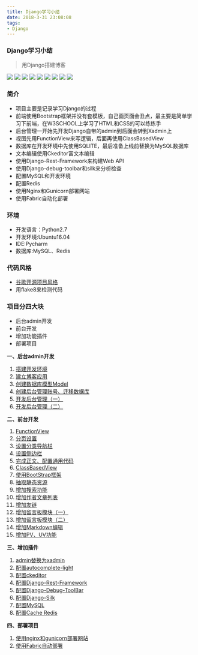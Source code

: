 ```yaml
---
title: Django学习小结
date: 2018-3-31 23:08:08
tags:
- Django
---
```


### Django学习小结
> 用Django搭建博客

![](https://img.shields.io/badge/Python-2.7-brightgreen.svg) ![](https://img.shields.io/badge/Django-1.11.3-green.svg) ![](https://img.shields.io/badge/xadmin-0.6.1-yellowgreen.svg) ![](https://img.shields.io/badge/ckedior-4.7.1-yellow.svg) ![](https://img.shields.io/badge/Django--debug--toolbar-2.0-orange.svg)
![](https://img.shields.io/badge/Django--silk-2.0-red.svg) ![](https://img.shields.io/badge/Redis-4.0.9-lightgrey.svg) ![](https://img.shields.io/badge/MySQL-5.7.21-blue.svg) ![](https://img.shields.io/badge/Bootstrap-4.1.0-brown.svg)
### 简介

- 项目主要是记录学习Django的过程
- 前端使用Bootstrap框架并没有套模板，自己画页面会丑点，最主要是简单学习下前端，在W3SCHOOL上学习了HTML和CSS的可以练练手
- 后台管理一开始先开发Django自带的admin到后面会转到Xadmin上
- 视图先用FunctionView来写逻辑，后面再使用ClassBasedView
- 数据库在开发环境中先使用SQLITE，最后准备上线前替换为MySQL数据库
- 文本编辑使用Ckeditor富文本编辑
- 使用Django-Rest-Framework来构建Web API
- 使用Django-debug-toolbar和silk来分析检查
- 配置MySQL和开发环境
- 配置Redis
- 使用Nginx和Gunicorn部署网站
- 使用Fabric自动化部署




### 环境
- 开发语言：Python2.7
- 开发环境:Ubuntu16.04
- IDE:Pycharm
- 数据库:MySQL、Redis

### 代码风格
- [谷歌开源项目风格](http://zh-google-styleguide.readthedocs.io/en/latest/google-python-styleguide/contents/)
- 用flake8来检测代码

### 项目分四大块
- 后台admin开发
- 前台开发
- 增加功能插件
- 部署项目

**一、后台admin开发**

1. [搭建开发环境](https://github.com/Family-TreeSY/Myblog/blob/master/Doc/%E4%B8%80%E3%80%81%E6%90%AD%E5%BB%BA%E5%BC%80%E5%8F%91%E7%8E%AF%E5%A2%83.md)
2. [建立博客应用](https://github.com/Family-TreeSY/Myblog/blob/master/Doc/%E4%BA%8C%E3%80%81%E5%BB%BA%E7%AB%8B%E5%8D%9A%E5%AE%A2%E5%BA%94%E7%94%A8.md)
3. [创建数据库模型Model](https://github.com/Family-TreeSY/Myblog/blob/master/Doc/%E4%B8%89%E3%80%81%E5%88%9B%E5%BB%BA%E6%95%B0%E6%8D%AE%E5%BA%93%E6%A8%A1%E5%9E%8BModel.md)
4. [创建后台管理账号、迁移数据库](https://github.com/Family-TreeSY/Myblog/blob/master/Doc/%E5%9B%9B%E3%80%81%E5%88%9B%E5%BB%BA%E5%90%8E%E5%8F%B0%E7%AE%A1%E7%90%86%E8%B4%A6%E5%8F%B7%E3%80%81%E8%BF%81%E7%A7%BB%E6%95%B0%E6%8D%AE%E5%BA%93.md)
5. [开发后台管理（一）](https://github.com/Family-TreeSY/Myblog/blob/master/Doc/%E4%BA%94%E3%80%81%E5%BC%80%E5%8F%91%E5%90%8E%E5%8F%B0%E7%AE%A1%E7%90%86%EF%BC%88%E4%B8%80%EF%BC%89.md)
6. [开发后台管理（二）](https://github.com/Family-TreeSY/Myblog/blob/master/Doc/%E5%85%AD%E3%80%81%E5%BC%80%E5%8F%91%E5%90%8E%E5%8F%B0%E7%AE%A1%E7%90%86%EF%BC%88%E4%BA%8C%EF%BC%89.md)

**二、前台开发**

1. [FunctionView](https://github.com/Family-TreeSY/Myblog/blob/master/Doc/%E4%B8%83%E3%80%81FunctionView.md)
2. [分页设置](https://github.com/Family-TreeSY/Myblog/blob/master/Doc/%E5%85%AB%E3%80%81%E5%88%86%E9%A1%B5%E8%AE%BE%E7%BD%AE.md)
3. [设置分类导航栏](https://github.com/Family-TreeSY/Myblog/blob/master/Doc/%E4%B9%9D%E3%80%81%E8%AE%BE%E7%BD%AE%E5%88%86%E7%B1%BB%E5%AF%BC%E8%88%AA%E6%A0%8F.md)
4. [设置侧边栏](https://github.com/Family-TreeSY/Myblog/blob/master/Doc/%E5%8D%81%E3%80%81%E8%AE%BE%E7%BD%AE%E4%BE%A7%E8%BE%B9%E6%A0%8F.md)
5. [完成正文、配置通用代码](https://github.com/Family-TreeSY/Myblog/blob/master/Doc/%E5%8D%81%E4%B8%80%E3%80%81%E5%AE%8C%E6%88%90%E6%AD%A3%E6%96%87%E3%80%81%E9%85%8D%E7%BD%AE%E9%80%9A%E7%94%A8%E4%BB%A3%E7%A0%81.md)
6. [ClassBasedView](https://github.com/Family-TreeSY/Myblog/blob/master/Doc/%E5%8D%81%E4%BA%8C%E3%80%81ClassBasedView.md)
7. [使用BootStrap框架](https://github.com/Family-TreeSY/Myblog/blob/master/Doc/%E5%8D%81%E4%B8%89%E3%80%81%E4%BD%BF%E7%94%A8BootStrap%E6%A1%86%E6%9E%B6.md)
8. [抽取静态资源](https://github.com/Family-TreeSY/Myblog/blob/master/Doc/%E5%8D%81%E5%9B%9B%E3%80%81%E6%8A%BD%E5%8F%96%E9%9D%99%E6%80%81%E8%B5%84%E6%BA%90.md)
9. [增加搜索功能](https://github.com/Family-TreeSY/Myblog/blob/master/Doc/%E5%8D%81%E4%BA%94%E3%80%81%E5%A2%9E%E5%8A%A0%E6%90%9C%E7%B4%A2%E5%8A%9F%E8%83%BD.md)
10. [增加作者文章列表](https://github.com/Family-TreeSY/Myblog/blob/master/Doc/%E5%8D%81%E5%85%AD%E3%80%81%E5%A2%9E%E5%8A%A0%E4%BD%9C%E8%80%85%E6%96%87%E7%AB%A0%E5%88%97%E8%A1%A8.md)
11. [增加友链](https://github.com/Family-TreeSY/Myblog/blob/master/Doc/%E5%8D%81%E4%B8%83%E3%80%81%E5%A2%9E%E5%8A%A0%E5%8F%8B%E9%93%BE.md)
12. [增加留言板模块（一）](https://github.com/Family-TreeSY/Myblog/blob/master/Doc/%E5%8D%81%E5%85%AB%E3%80%81%E5%A2%9E%E5%8A%A0%E7%95%99%E8%A8%80%E6%9D%BF%E6%A8%A1%E5%9D%97%EF%BC%88%E4%B8%80%EF%BC%89.md)
13. [增加留言板模块（二）](https://github.com/Family-TreeSY/Myblog/blob/master/Doc/%E5%8D%81%E4%B9%9D%E3%80%81%E5%A2%9E%E5%8A%A0%E7%95%99%E8%A8%80%E6%9D%BF%E6%A8%A1%E5%9D%97%EF%BC%88%E4%BA%8C%EF%BC%89.md)
14. [增加Markdown编辑](https://github.com/Family-TreeSY/Myblog/blob/master/Doc/%E4%BA%8C%E5%8D%81%E3%80%81%E5%A2%9E%E5%8A%A0Markdown%E7%BC%96%E8%BE%91.md)
15. [增加PV、UV功能](https://github.com/Family-TreeSY/Myblog/blob/master/Doc/%E4%BA%8C%E5%8D%81%E4%B8%80%E3%80%81%E5%A2%9E%E5%8A%A0PV%E3%80%81UV%E6%A8%A1%E5%9D%97.md)

**三、增加插件**

1. [admin替换为xadmin](https://github.com/Family-TreeSY/Myblog/blob/master/Doc/%E4%BA%8C%E5%8D%81%E4%BA%8C%E3%80%81admin%E6%9B%BF%E6%8D%A2%E4%B8%BAxadmin.md)
2. [配置autocomplete-light](https://github.com/Family-TreeSY/Myblog/blob/master/Doc/%E4%BA%8C%E5%8D%81%E4%B8%89%E3%80%81%E9%85%8D%E7%BD%AEautocomplete-light.md)
3. [配置ckeditor](https://github.com/Family-TreeSY/Myblog/blob/master/Doc/%E4%BA%8C%E5%8D%81%E5%9B%9B%E3%80%81%E9%85%8D%E7%BD%AEckeditor.md)
4. [配置Django-Rest-Framework](https://github.com/Family-TreeSY/Myblog/blob/master/Doc/%E4%BA%8C%E5%8D%81%E4%BA%94%E3%80%81%E9%85%8D%E7%BD%AEDjango-Rest-Framework.md)
5. [配置Django-Debug-ToolBar](https://github.com/Family-TreeSY/Myblog/blob/master/Doc/%E4%BA%8C%E5%8D%81%E5%85%AD%E3%80%81%E9%85%8D%E7%BD%AEDjango-Debug-ToolBar.md)
6. [配置Django-Silk](https://github.com/Family-TreeSY/Myblog/blob/master/Doc/%E4%BA%8C%E5%8D%81%E4%B8%83%E3%80%81%E9%85%8D%E7%BD%AEDjango-Silk.md)
7. [配置MySQL](https://github.com/Family-TreeSY/Myblog/blob/master/Doc/%E4%BA%8C%E5%8D%81%E5%85%AB%E3%80%81%E9%85%8D%E7%BD%AEMySQL.md)
8. [配置Cache Redis](https://github.com/Family-TreeSY/Myblog/blob/master/Doc/%E4%BA%8C%E5%8D%81%E4%B9%9D%E3%80%81%E9%85%8D%E7%BD%AECache%20Redis.md)

**四、部署项目**

1. [使用nginx和gunicorn部署网站]()
2. [使用Fabric自动部署]()

